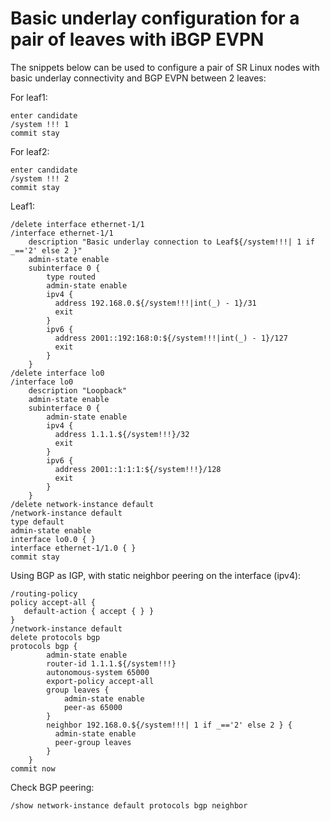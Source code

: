 # Basic underlay configuration for a pair of leaves with iBGP EVPN

The snippets below can be used to configure a pair of SR Linux nodes with basic underlay connectivity and BGP EVPN between 2 leaves:

For leaf1:
```
enter candidate
/system !!! 1
commit stay
```
For leaf2:
```
enter candidate
/system !!! 2
commit stay
```

Leaf1:
```
/delete interface ethernet-1/1
/interface ethernet-1/1
    description "Basic underlay connection to Leaf${/system!!!| 1 if _=='2' else 2 }"
    admin-state enable
    subinterface 0 {
        type routed
        admin-state enable
        ipv4 { 
          address 192.168.0.${/system!!!|int(_) - 1}/31
          exit
        }
        ipv6 { 
          address 2001::192:168:0:${/system!!!|int(_) - 1}/127
          exit
        }
    }
/delete interface lo0
/interface lo0
    description "Loopback"
    admin-state enable
    subinterface 0 {
        admin-state enable
        ipv4 { 
          address 1.1.1.${/system!!!}/32
          exit
        }
        ipv6 { 
          address 2001::1:1:1:${/system!!!}/128
          exit
        }
    }
/delete network-instance default
/network-instance default
type default
admin-state enable
interface lo0.0 { }
interface ethernet-1/1.0 { }
commit stay
```

Using BGP as IGP, with static neighbor peering on the interface (ipv4):
```
/routing-policy
policy accept-all {
   default-action { accept { } }
}
/network-instance default
delete protocols bgp
protocols bgp {
        admin-state enable
        router-id 1.1.1.${/system!!!}
        autonomous-system 65000
        export-policy accept-all
        group leaves {
            admin-state enable
            peer-as 65000
        }
        neighbor 192.168.0.${/system!!!| 1 if _=='2' else 2 } {
          admin-state enable
          peer-group leaves
        }
    }
commit now
```

Check BGP peering:
```
/show network-instance default protocols bgp neighbor
```
